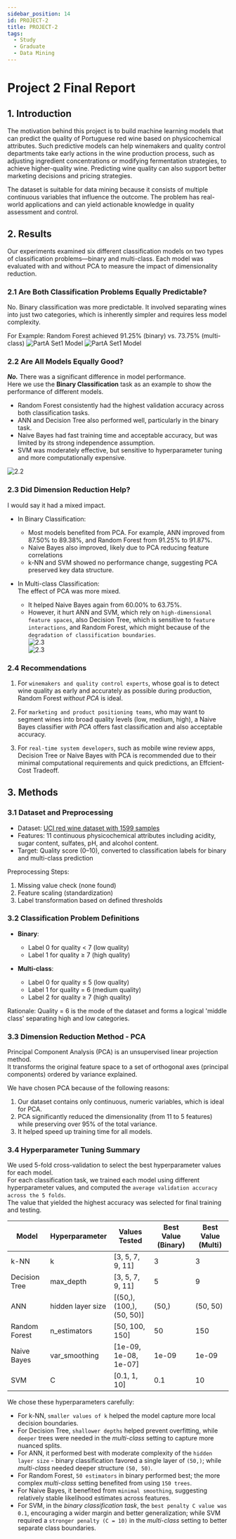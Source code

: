 ```yaml
---
sidebar_position: 14
id: PROJECT-2
title: PROJECT-2
tags:
  - Study
  - Graduate
  - Data Mining
---
```


# Project 2 Final Report

## 1. Introduction
The motivation behind this project is to build machine learning models that can predict the quality of Portuguese red wine based on physicochemical attributes. Such predictive models can help winemakers and quality control departments take early actions in the wine production process, such as adjusting ingredient concentrations or modifying fermentation strategies, to achieve higher-quality wine. Predicting wine quality can also support better marketing decisions and pricing strategies.

The dataset is suitable for data mining because it consists of multiple continuous variables that influence the outcome. The problem has real-world applications and can yield actionable knowledge in quality assessment and control.

## 2. Results
Our experiments examined six different classification models on two types of classification problems—binary and multi-class. Each model was evaluated with and without PCA to measure the impact of dimensionality reduction.

### 2.1 Are Both Classification Problems Equally Predictable?
No. Binary classification was more predictable. It involved separating wines into just two categories, which is inherently simpler and requires less model complexity.

For Example: Random Forest achieved 91.25% (binary) vs. 73.75% (multi-class)
![PartA Set1 Model](https://jcqn.oss-cn-beijing.aliyuncs.com/img_blog/514DM/Project2/rf_binary_cv_plot.png)
![PartA Set1 Model](https://jcqn.oss-cn-beijing.aliyuncs.com/img_blog/514DM/Project2/rf_multi_cv_plot.png)


### 2.2 Are All Models Equally Good?
***No.*** There was a significant difference in model performance.  
Here we use the **Binary Classification** task as an example to show the performance of different models.

- Random Forest consistently had the highest validation accuracy across both classification tasks.
- ANN and Decision Tree also performed well, particularly in the binary task.
- Naive Bayes had fast training time and acceptable accuracy, but was limited by its strong independence assumption.
- SVM was moderately effective, but sensitive to hyperparameter tuning and more computationally expensive.

![2.2](https://jcqn.oss-cn-beijing.aliyuncs.com/img_blog/514DM/Project2/2.2.png)


### 2.3 Did Dimension Reduction Help?
I would say it had a mixed impact.

- In Binary Classification:
    - Most models benefited from PCA. For example, ANN improved from 87.50% to 89.38%, and Random Forest from 91.25% to 91.87%.
    - Naive Bayes also improved, likely due to PCA reducing feature correlations
    - k-NN and SVM showed no performance change, suggesting PCA preserved key data structure.

- In Multi-class Classification:  
The effect of PCA was more mixed.
    - It helped Naive Bayes again from 60.00% to 63.75%.
    - However, it hurt ANN and SVM, which rely on `high-dimensional feature spaces`, also Decision Tree, which is sensitive to `feature interactions`, and Random Forest, which might because of the `degradation of classification boundaries`.  
![2.3](https://jcqn.oss-cn-beijing.aliyuncs.com/img_blog/514DM/Project2/2.3.png)  
![2.3](https://jcqn.oss-cn-beijing.aliyuncs.com/img_blog/514DM/Project2/2.3_1.png)



### 2.4 Recommendations

1. For `winemakers and quality control experts`, whose goal is to detect wine quality as early and accurately as possible during production, Random Forest _without PCA_ is ideal.

2. For `marketing and product positioning teams`, who may want to segment wines into broad quality levels (low, medium, high), a Naive Bayes classifier _with PCA_ offers fast classification and also acceptable accuracy.

3. For `real-time system developers`, such as mobile wine review apps, Decision Tree or Naive Bayes with PCA is recommended due to their minimal computational requirements and quick predictions, an Effcient-Cost Tradeoff.


## 3. Methods
### 3.1 Dataset and Preprocessing

- Dataset: [UCI red wine dataset with 1599 samples](https://archive.ics.uci.edu/dataset/186/wine+quality)
- Features: 11 continuous physicochemical attributes including acidity, sugar content, sulfates, pH, and alcohol content.
- Target: Quality score (0–10), converted to classification labels for binary and multi-class prediction

Preprocessing Steps:  
1. Missing value check (none found)
2. Feature scaling (standardization)
3. Label transformation based on defined thresholds


### 3.2 Classification Problem Definitions

- **Binary**:  
    - Label 0 for quality < 7 (low quality)
    - Label 1 for quality ≥ 7 (high quality)

- **Multi-class**:  
    - Label 0 for quality ≤ 5 (low quality)
    - Label 1 for quality = 6 (medium quality)
    - Label 2 for quality ≥ 7 (high quality)

Rationale: Quality = 6 is the mode of the dataset and forms a logical 'middle class' separating high and low categories.

### 3.3 Dimension Reduction Method - PCA
Principal Component Analysis (PCA) is an unsupervised linear projection method.  
It transforms the original feature space to a set of orthogonal axes (principal components) ordered by variance explained.  

We have chosen PCA because of the following reasons:
1. Our dataset contains only continuous, numeric variables, which is ideal for PCA.
2. PCA significantly reduced the dimensionality (from 11 to 5 features) while preserving over 95% of the total variance.
3. It helped speed up training time for all models.


### 3.4 Hyperparameter Tuning Summary
We used 5-fold cross-validation to select the best hyperparameter values for each model.  
For each classification task, we trained each model using different hyperparameter values, and computed the `average validation accuracy across the 5 folds`.  
The value that yielded the highest accuracy was selected for final training and testing.

| Model         | Hyperparameter     | Values Tested                      | Best Value (Binary) | Best Value (Multi) |
|---------------|--------------------|------------------------------------|----------------------|---------------------|
| k-NN          | k                  | [3, 5, 7, 9, 11]                   | 3                    | 3                   |
| Decision Tree | max_depth          | [3, 5, 7, 9, 11]                   | 5                    | 9                   |
| ANN           | hidden layer size  | [(50,), (100,), (50, 50)]         | (50,)                | (50, 50)            |
| Random Forest | n_estimators       | [50, 100, 150]                    | 50                   | 150                 |
| Naive Bayes   | var_smoothing      | [1e-09, 1e-08, 1e-07]              | 1e-09                | 1e-09               |
| SVM           | C                  | [0.1, 1, 10]                       | 0.1                  | 10                  |



We chose these hyperparameters carefully:  
- For k-NN, `smaller values of k` helped the model capture more local decision boundaries.
- For Decision Tree, `shallower depths` helped prevent overfitting, while `deeper` trees were needed in the _multi-class_ setting to capture more nuanced splits.
- For ANN, it performed best with moderate complexity of the `hidden layer size` - binary classification favored a single layer of `(50,)`; while _multi-class_ needed deeper structure `(50, 50)`.
- For Random Forest, `50 estimators` in binary performed best; the more complex _multi-class_ setting benefited from using `150 trees`.
- For Naive Bayes, it benefited from `minimal smoothing`, suggesting relatively stable likelihood estimates across features.
- For SVM, in the _binary classification task_, the `best penalty C value was 0.1`, encouraging a wider margin and better generalization; while SVM required a `stronger penalty (C = 10)` in the _multi-class_ setting to better separate class boundaries.